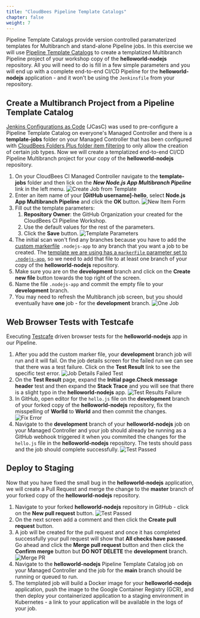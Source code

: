 ```yaml
---
title: "CloudBees Pipeline Template Catalogs"
chapter: false
weight: 7
--- 
```


Pipeline Template Catalogs provide version controlled paramaterized templates for Multibranch and stand-alone Pipeline jobs. In this exercise we will use [Pipeline Template Catalogs](https://github.com/cloudbees-days/pipeline-template-catalog/tree/master/templates/nodejs-app) to create a templatized Multibranch Pipeline project of your workshop copy of the **helloworld-nodejs** repository. All you will need to do is fill in a few simple parameters and you will end up with a complete end-to-end CI/CD Pipeline for the **helloworld-nodejs** application - and it won't be using the `Jenkinsfile` from your repository.

## Create a Multibranch Project from a Pipeline Template Catalog
[Jenkins Configurations as Code](https://wiki.jenkins.io/display/JENKINS/Configuration+as+Code+Plugin) (JCasC) was used to pre-configure a Pipeline Template Catalog on everyone's Managed Controller and there is a **template-jobs** folder on your Managed Controller that has been configured with [CloudBees Folders Plus folder item filtering](https://go.cloudbees.com/docs/plugins/folders-plus/#folders-plus-sect-restrict) to only allow the creation of certain job types. Now we will create a templatized end-to-end CI/CD Pipeline Multibranch project for your copy of the **helloworld-nodejs** repository.

1. On your CloudBees CI Managed Controller navigate to the **template-jobs** folder and then lick on the ***New Node.js App Multibranch Pipeline*** link in the left menu. ![Create Job from Template](create-template-job-link.png?width=50pc)
2. Enter an item name of your **[GitHub username]-hello**, select **Node.js App Multibranch Pipeline**  and click the **OK** button. ![New Item Form](new-item-form.png?width=50pc)
3. Fill out the template parameters:
   1. **Repository Owner**: the GitHub Organization your created for the CloudBees CI Pipeline Workshop.
   2. Use the default values for the rest of the parameters.
   3. Click the **Save** button. ![Template Parameters](template-parameters.png?width=50pc)
4. The initial scan won't find any branches because you have to add the [custom markerfile](https://go.cloudbees.com/docs/cloudbees-core/cloud-admin-guide/pipeline/#_multibranch_pipeline_options_in_template_yaml) `.nodejs-app` to any branch that you want a job to be created. The [template we are using has a `markerFile` parameter set to `.nodejs-app`](https://github.com/cloudbees-days/pipeline-template-catalog/blob/master/templates/nodejs-app/template.yaml#L29), so we need to add that file to at least one branch of your copy of the **helloworld-nodejs** repository.
5. Make sure you are on the **development** branch and click on the **Create new  file** button towards the top right of the screen. 
6. Name the file `.nodejs-app` and commit the empty file to your **development** branch.
7. You may need to refresh the Multibranch job screen, but you should eventually have **one** job - for the **development** branch. ![One Job](one-job.png?width=50pc)

## Web Browser Tests with Testcafe

Executing [Testcafe](http://devexpress.github.io/testcafe/) driven browser tests for the **helloworld-nodejs** app in our Pipeline.

1. After you add the custom marker file, your **development** branch job will run and it will fail. On the job details screen for the failed run we can see that there was a test failure. Click on the **Test Result** link to see the specific test error. ![Job Details Failed Test](job-details-failed-test.png?width=50pc)
2. On the **Test Result** page, expand the **Initial page.Check message header** test and then expand the **Stack Trace** and you will see that there is a slight typo in the **helloworld-nodejs** app. ![Test Results Failure](test-results-failure.png?width=50pc)
3. In GitHub, open editor for the `hello.js` file on the **development** branch of your forked copy of the **helloworld-nodejs** repository, fix the misspelling of **Worlld** to **World** and then commit the changes. ![Fix Error](fix-error.png?width=50pc)
4. Navigate to the **development** branch of your **helloworld-nodejs** job on your Managed Controller and your job should already be running as a GitHub webhook triggered it when you commited the changes for the `hello.js` file in the **helloworld-nodejs** repository. The tests should pass and the job should complete successfully. ![Test Passed](test-passed.png?width=50pc)

## Deploy to Staging
Now that you have fixed the small bug in the **helloworld-nodejs** application, we will create a Pull Request and merge the change to the **master** branch of your forked copy of the **helloworld-nodejs** repository.

1. Navigate to your forked **helloworld-nodejs** repository in GitHub - click on the **New pull request** button. ![Test Passed](new-pull-request.png?width=50pc)
2. On the next screen add a comment and then click the **Create pull request** button.
3. A job will be created for the pull request and once it has completed successfully your pull request will show that **All checks have passed**. Go ahead and click the **Merge pull request** button and then click the **Confirm merge** button but **DO NOT DELETE** the **development** branch. ![Merge PR](merge-pr.png?width=50pc)
4. Navigate to the **helloworld-nodejs** Pipeline Template Catalog job on your Managed Controller and the job for the **main** branch should be running or queued to run.
5. The templated job will build a Docker image for your **helloworld-nodejs** application, push the image to the Google Container Registry (GCR), and then deploy your containerized application to a staging environment in Kubernetes - a link to your application will be available in the logs of your job. 

